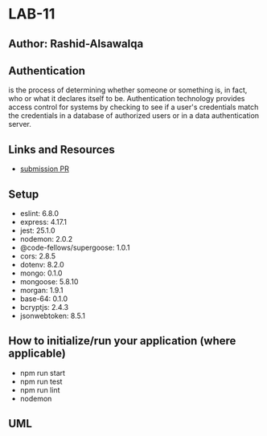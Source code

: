 # LAB-11

## Author: Rashid-Alsawalqa

## Authentication

is the process of determining whether someone or something is, in fact, who or what it declares itself to be. 
Authentication technology provides access control for systems by checking to see if a user's credentials match the credentials in a database of authorized users or in a data authentication server.

## Links and Resources

- [submission PR]()

## Setup

  -  eslint: 6.8.0
  -  express: 4.17.1
  -  jest: 25.1.0
  -  nodemon: 2.0.2
  -  @code-fellows/supergoose: 1.0.1
  -  cors: 2.8.5
  -  dotenv: 8.2.0
  -  mongo: 0.1.0
  -  mongoose: 5.8.10
  -  morgan: 1.9.1
  -  base-64: 0.1.0
  -  bcryptjs: 2.4.3
  -  jsonwebtoken: 8.5.1



## How to initialize/run your application (where applicable)

- npm run start 
- npm run test 
- npm run lint
- nodemon 

## UML 